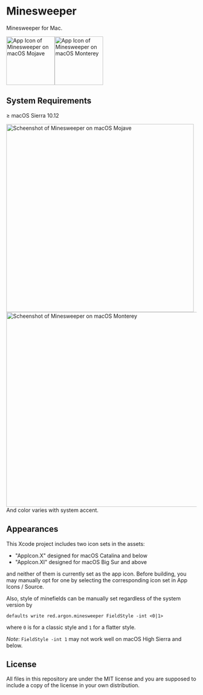 # Minesweeper
Minesweeper for Mac.

<img src="./images/AppIcon.X.png" title="App Icon of Minesweeper on macOS Mojave" width="128"/><img src="./images/AppIcon.XI.png" title="App Icon of Minesweeper on macOS Monterey" width="128"/>

## System Requirements
≥ macOS Sierra 10.12

<img src="./images/Minesweeper.X.png" title="Scheenshot of Minesweeper on macOS Mojave" width="496"/>
<img src="./images/Minesweeper.XI.png" title="Scheenshot of Minesweeper on macOS Monterey" width="514"/>
And color varies with system accent.

## Appearances
This Xcode project includes two icon sets in the assets:

- "AppIcon.X" designed for macOS Catalina and below
- "AppIcon.XI" designed for macOS Big Sur and above

and neither of them is currently set as the app icon. Before building, you may manually opt for one by selecting the corresponding icon set in App Icons / Source.

Also, style of minefields can be manually set regardless of the system version by

```
defaults write red.argon.minesweeper FieldStyle -int <0|1>
```

where `0` is for a classic style and `1` for a flatter style.

*Note*: `FieldStyle -int 1` may not work well on macOS High Sierra and below.

## License
All files in this repository are under the MIT license and you are supposed to include a copy of the license in your own distribution.
